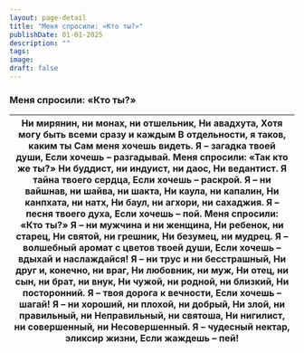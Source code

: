 ```yaml
---
layout: page-detail
title: "Меня спросили: «Кто ты?»"
publishDate: 01-01-2025
description: ""
tags:
image:
draft: false
---
```


### Меня спросили: «Кто ты?»

| Ни мирянин, ни монах, ни отшельник,  Ни авадхута,  Хотя могу быть всеми сразу и каждым  В отдельности, я таков, каким ты  Сам меня хочешь видеть.   **Я – загадка твоей души,**   **Если хочешь – разгадывай.**  Меня спросили: «Так кто же ты?»  Ни буддист, ни индуист, ни даос,  Ни ведантист.   **Я тайна твоего сердца,**   **Если хочешь – раскрой.**  Я – ни вайшнав, ни шайва, ни шакта,  Ни каула, ни капалин,  Ни канпхата, ни натх,  Ни баул, ни агхори, ни сахаджия.   **Я – песня твоего духа,**   **Если хочешь – пой.**  Меня спросили: «Кто ты?»  Я – ни мужчина и ни женщина,  Ни ребенок, ни старец,  Ни святой, ни грешник,  Ни безумец, ни мудрец.   **Я – волшебный аромат с цветов**   **твоей души,**   **Если хочешь – вдыхай и**   **наслаждайся!**  Я – ни трус и ни бесстрашный,  Ни друг и, конечно, ни враг,  Ни любовник, ни муж,  Ни отец, ни сын, ни брат, ни внук,  Ни чужой, ни родной, ни близкий,  Ни посторонний.   **Я – твоя дорога к вечности,**   **Если хочешь – шагай!**  Я – ни хороший, ни плохой, ни добрый,  Ни злой, ни правильный, ни  Неправильный, ни святоша,  Ни нигилист, ни совершенный, ни  Несовершенный.   **Я – чудесный нектар, эликсир жизни,**   **Если жаждешь – пей!** |
| -------------------------------------------------------------------------------------------------------------------------------------------------------------------------------------------------------------------------------------------------------------------------------------------------------------------------------------------------------------------------------------------------------------------------------------------------------------------------------------------------------------------------------------------------------------------------------------------------------------------------------------------------------------------------------------------------------------------------------------------------------------------------------------------------------------------------------------------------------------------------------------------------------------------------------------------------------------------------------------------------------------------------------------------------------------------------------------------------------------------------------------------------------------------------------------------------------------------------------------- |
  
  
